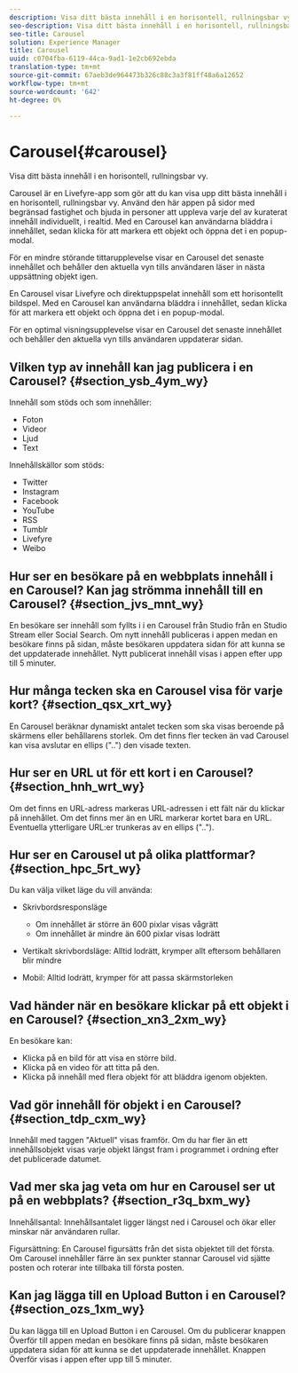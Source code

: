 ```yaml
---
description: Visa ditt bästa innehåll i en horisontell, rullningsbar vy.
seo-description: Visa ditt bästa innehåll i en horisontell, rullningsbar vy.
seo-title: Carousel
solution: Experience Manager
title: Carousel
uuid: c0704fba-6119-44ca-9ad1-1e2cb692ebda
translation-type: tm+mt
source-git-commit: 67aeb3de964473b326c88c3a3f81ff48a6a12652
workflow-type: tm+mt
source-wordcount: '642'
ht-degree: 0%

---
```



# Carousel{#carousel}

Visa ditt bästa innehåll i en horisontell, rullningsbar vy.

Carousel är en Livefyre-app som gör att du kan visa upp ditt bästa innehåll i en horisontell, rullningsbar vy. Använd den här appen på sidor med begränsad fastighet och bjuda in personer att uppleva varje del av kuraterat innehåll individuellt, i realtid. Med en Carousel kan användarna bläddra i innehållet, sedan klicka för att markera ett objekt och öppna det i en popup-modal.

För en mindre störande tittarupplevelse visar en Carousel det senaste innehållet och behåller den aktuella vyn tills användaren läser in nästa uppsättning objekt igen.

En Carousel visar Livefyre och direktuppspelat innehåll som ett horisontellt bildspel. Med en Carousel kan användarna bläddra i innehållet, sedan klicka för att markera ett objekt och öppna det i en popup-modal.

För en optimal visningsupplevelse visar en Carousel det senaste innehållet och behåller den aktuella vyn tills användaren uppdaterar sidan.

## Vilken typ av innehåll kan jag publicera i en Carousel? {#section_ysb_4ym_wy}

Innehåll som stöds och som innehåller:

* Foton
* Videor
* Ljud
* Text

Innehållskällor som stöds:

* Twitter
* Instagram
* Facebook
* YouTube
* RSS
* Tumblr
* Livefyre
* Weibo

## Hur ser en besökare på en webbplats innehåll i en Carousel? Kan jag strömma innehåll till en Carousel? {#section_jvs_mnt_wy}

En besökare ser innehåll som fyllts i i en Carousel från Studio från en Studio Stream eller Social Search. Om nytt innehåll publiceras i appen medan en besökare finns på sidan, måste besökaren uppdatera sidan för att kunna se det uppdaterade innehållet. Nytt publicerat innehåll visas i appen efter upp till 5 minuter.

## Hur många tecken ska en Carousel visa för varje kort? {#section_qsx_xrt_wy}

En Carousel beräknar dynamiskt antalet tecken som ska visas beroende på skärmens eller behållarens storlek. Om det finns fler tecken än vad Carousel kan visa avslutar en ellips (&quot;..&quot;) den visade texten.

## Hur ser en URL ut för ett kort i en Carousel? {#section_hnh_wrt_wy}

Om det finns en URL-adress markeras URL-adressen i ett fält när du klickar på innehållet. Om det finns mer än en URL markerar kortet bara en URL. Eventuella ytterligare URL:er trunkeras av en ellips (&quot;..&quot;).

## Hur ser en Carousel ut på olika plattformar? {#section_hpc_5rt_wy}

Du kan välja vilket läge du vill använda:

* Skrivbordsresponsläge

   * Om innehållet är större än 600 pixlar visas vågrätt
   * Om innehållet är mindre än 600 pixlar visas lodrätt

* Vertikalt skrivbordsläge: Alltid lodrätt, krymper allt eftersom behållaren blir mindre
* Mobil: Alltid lodrätt, krymper för att passa skärmstorleken

## Vad händer när en besökare klickar på ett objekt i en Carousel? {#section_xn3_2xm_wy}

En besökare kan:

* Klicka på en bild för att visa en större bild.
* Klicka på en video för att titta på den.
* Klicka på innehåll med flera objekt för att bläddra igenom objekten.

## Vad gör innehåll för objekt i en Carousel? {#section_tdp_cxm_wy}

Innehåll med taggen &quot;Aktuell&quot; visas framför. Om du har fler än ett innehållsobjekt visas varje objekt längst fram i programmet i ordning efter det publicerade datumet.

## Vad mer ska jag veta om hur en Carousel ser ut på en webbplats? {#section_r3q_bxm_wy}

Innehållsantal: Innehållsantalet ligger längst ned i Carousel och ökar eller minskar när användaren rullar.

Figursättning: En Carousel figursätts från det sista objektet till det första. Om Carousel innehåller färre än sex punkter stannar Carousel vid sjätte posten och roterar inte tillbaka till första posten.

## Kan jag lägga till en Upload Button i en Carousel? {#section_ozs_1xm_wy}

Du kan lägga till en Upload Button i en Carousel. Om du publicerar knappen Överför till appen medan en besökare finns på sidan, måste besökaren uppdatera sidan för att kunna se det uppdaterade innehållet. Knappen Överför visas i appen efter upp till 5 minuter.

